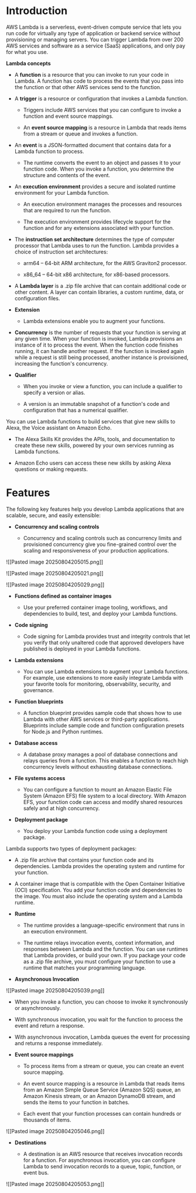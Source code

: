# Introduction

AWS Lambda is a serverless, event-driven compute service that lets you run code for virtually any type of application or backend service without provisioning or managing servers. You can trigger Lambda from over 200 AWS services and software as a service (SaaS) applications, and only pay for what you use.

  

**Lambda concepts**

- A **function** is a resource that you can invoke to run your code in Lambda. A function has code to process the events that you pass into the function or that other AWS services send to the function.
    
- A **trigger** is a resource or configuration that invokes a Lambda function.
    
    - Triggers include AWS services that you can configure to invoke a function and event source mappings.
        
    - An **event source mapping** is a resource in Lambda that reads items from a stream or queue and invokes a function.
        
- An **event** is a JSON-formatted document that contains data for a Lambda function to process.
    
    - The runtime converts the event to an object and passes it to your function code. When you invoke a function, you determine the structure and contents of the event.
        
- An **execution environment** provides a secure and isolated runtime environment for your Lambda function.
    
    - An execution environment manages the processes and resources that are required to run the function.
        
    - The execution environment provides lifecycle support for the function and for any extensions associated with your function.
        
- The **instruction set architecture** determines the type of computer processor that Lambda uses to run the function. Lambda provides a choice of instruction set architectures:
    
    - arm64 – 64-bit ARM architecture, for the AWS Graviton2 processor.
        
    - x86_64 – 64-bit x86 architecture, for x86-based processors.
        
- A **Lambda layer** is a .zip file archive that can contain additional code or other content. A layer can contain libraries, a custom runtime, data, or configuration files.
    
- **Extension**
    
    - Lambda extensions enable you to augment your functions.
        
- **Concurrency** is the number of requests that your function is serving at any given time. When your function is invoked, Lambda provisions an instance of it to process the event. When the function code finishes running, it can handle another request. If the function is invoked again while a request is still being processed, another instance is provisioned, increasing the function's concurrency.
    
- **Qualifier**
    
    - When you invoke or view a function, you can include a qualifier to specify a version or alias.
        
    - A version is an immutable snapshot of a function's code and configuration that has a numerical qualifier.
        

  

You can use Lambda functions to build services that give new skills to Alexa, the Voice assistant on Amazon Echo.

- The Alexa Skills Kit provides the APIs, tools, and documentation to create these new skills, powered by your own services running as Lambda functions.
    
- Amazon Echo users can access these new skills by asking Alexa questions or making requests.
    

# Features

The following key features help you develop Lambda applications that are scalable, secure, and easily extensible:

- **Concurrency and scaling controls**
    
    - Concurrency and scaling controls such as concurrency limits and provisioned concurrency give you fine-grained control over the scaling and responsiveness of your production applications.
        

![[Pasted image 20250804205015.png]]

![[Pasted image 20250804205021.png]]

![[Pasted image 20250804205029.png]]

- **Functions defined as container images**
    
    - Use your preferred container image tooling, workflows, and dependencies to build, test, and deploy your Lambda functions.
        
- **Code signing**
    
    - Code signing for Lambda provides trust and integrity controls that let you verify that only unaltered code that approved developers have published is deployed in your Lambda functions.
        
- **Lambda extensions**
    
    - You can use Lambda extensions to augment your Lambda functions. For example, use extensions to more easily integrate Lambda with your favorite tools for monitoring, observability, security, and governance.
        
- **Function blueprints**
    
    - A function blueprint provides sample code that shows how to use Lambda with other AWS services or third-party applications. Blueprints include sample code and function configuration presets for Node.js and Python runtimes.
        
- **Database access**
    
    - A database proxy manages a pool of database connections and relays queries from a function. This enables a function to reach high concurrency levels without exhausting database connections.
        
- **File systems access**
    
    - You can configure a function to mount an Amazon Elastic File System (Amazon EFS) file system to a local directory. With Amazon EFS, your function code can access and modify shared resources safely and at high concurrency.
        
- **Deployment package**
    
    - You deploy your Lambda function code using a deployment package.
        

Lambda supports two types of deployment packages:

- A .zip file archive that contains your function code and its dependencies. Lambda provides the operating system and runtime for your function.
    
- A container image that is compatible with the Open Container Initiative (OCI) specification. You add your function code and dependencies to the image. You must also include the operating system and a Lambda runtime.
    

- **Runtime**
    
    - The runtime provides a language-specific environment that runs in an execution environment.
        
    - The runtime relays invocation events, context information, and responses between Lambda and the function. You can use runtimes that Lambda provides, or build your own. If you package your code as a .zip file archive, you must configure your function to use a runtime that matches your programming language.
        
- **Asynchronous Invocation**
    

![[Pasted image 20250804205039.png]]

- When you invoke a function, you can choose to invoke it synchronously or asynchronously.
    
- With synchronous invocation, you wait for the function to process the event and return a response.
    
- With asynchronous invocation, Lambda queues the event for processing and returns a response immediately.
    

  

- **Event source mappings**
    
    - To process items from a stream or queue, you can create an event source mapping.
        
    - An event source mapping is a resource in Lambda that reads items from an Amazon Simple Queue Service (Amazon SQS) queue, an Amazon Kinesis stream, or an Amazon DynamoDB stream, and sends the items to your function in batches.
        
    - Each event that your function processes can contain hundreds or thousands of items.
        

![[Pasted image 20250804205046.png]]

  

- **Destinations**
    
    - A destination is an AWS resource that receives invocation records for a function. For asynchronous invocation, you can configure Lambda to send invocation records to a queue, topic, function, or event bus.
        

![[Pasted image 20250804205053.png]]
